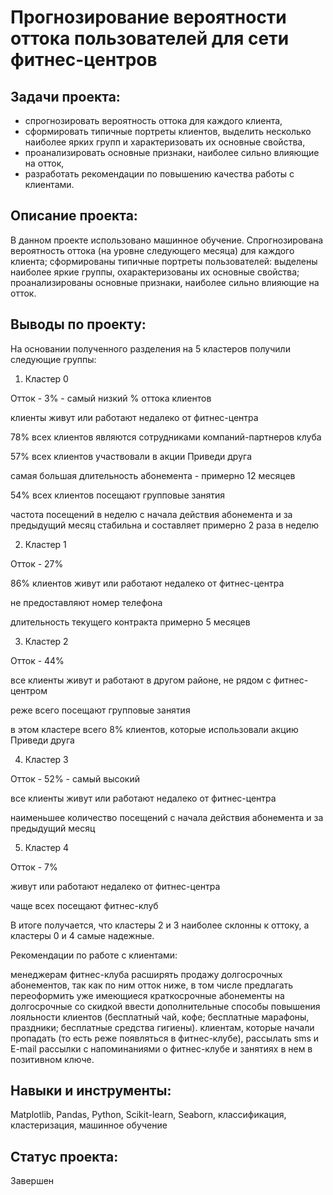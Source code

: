 # Прогнозирование вероятности оттока пользователей для сети фитнес-центров

## Задачи проекта:

- спрогнозировать вероятность оттока для каждого клиента,
- сформировать типичные портреты клиентов, выделить несколько наиболее ярких групп и характеризовать их основные свойства,
- проанализировать основные признаки, наиболее сильно влияющие на отток,
- разработать рекомендации по повышению качества работы с клиентами.

## Описание проекта:

В данном проекте использовано машинное обучение. Спрогнозирована вероятность
оттока (на уровне следующего месяца) для каждого клиента; сформированы типичные
портреты пользователей: выделены наиболее яркие группы, охарактеризованы их
основные свойства; проанализированы основные признаки, наиболее сильно влияющие
на отток.

## Выводы по проекту:

На основании полученного разделения на 5 кластеров получили следующие группы:

1) Кластер 0

Отток - 3% - самый низкий % оттока клиентов

клиенты живут или работают недалеко от фитнес-центра

78% всех клиентов являются сотрудниками компаний-партнеров клуба

57% всех клиентов участвовали в акции Приведи друга

самая большая длительность абонемента - примерно 12 месяцев

54% всех клиентов посещают групповые занятия

частота посещений в неделю с начала действия абонемента и за предыдущий месяц стабильна и составляет примерно 2 раза в неделю

2) Кластер 1

Отток - 27%

86% клиентов живут или работают недалеко от фитнес-центра

не предоставляют номер телефона

длительность текущего контракта примерно 5 месяцев

3) Кластер 2

Отток - 44%

все клиенты живут и работают в другом районе, не рядом с фитнес-центром

реже всего посещают групповые занятия

в этом кластере всего 8% клиентов, которые использовали акцию Приведи друга

4) Кластер 3

Отток - 52% - самый высокий

все клиенты живут или работают недалеко от фитнес-центра

наименьшее количество посещений с начала действия абонемента и за предыдущий месяц

5) Кластер 4

Отток - 7%

живут или работают недалеко от фитнес-центра

чаще всех посещают фитнес-клуб

В итоге получается, что кластеры 2 и 3 наиболее склонны к оттоку, а кластеры 0 и 4 самые надежные.

Рекомендации по работе с клиентами:

менеджерам фитнес-клуба расширять продажу долгосрочных абонементов, так как по ним отток ниже, в том числе предлагать переоформить уже имеющиеся краткосрочные абонементы на долгосрочные со скидкой
ввести дополнительные способы повышения лояльности клиентов (бесплатный чай, кофе; бесплатные марафоны, праздники; бесплатные средства гигиены).
клиентам, которые начали пропадать (то есть реже появляться в фитнес-клубе), рассылать sms и E-mail рассылки с напоминаниями о фитнес-клубе и занятиях в нем в позитивном ключе.

## Навыки и инструменты:

Matplotlib, Pandas, Python, Scikit-learn, Seaborn, классификация, кластеризация, машинное обучение

## Статус проекта:

Завершен
